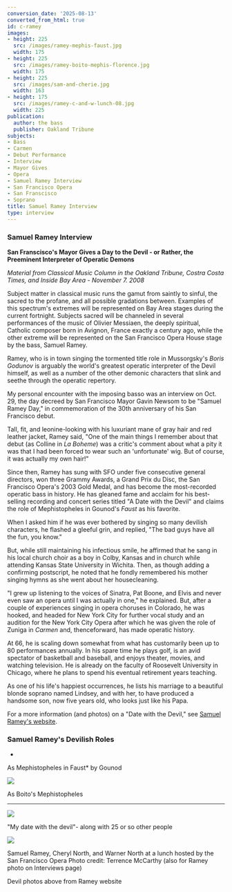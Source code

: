 ```yaml
---
conversion_date: '2025-08-13'
converted_from_html: true
id: c-ramey
images:
- height: 225
  src: /images/ramey-mephis-faust.jpg
  width: 175
- height: 225
  src: /images/ramey-boito-mephis-florence.jpg
  width: 175
- height: 225
  src: /images/sam-and-cherie.jpg
  width: 163
- height: 175
  src: /images/ramey-c-and-w-lunch-08.jpg
  width: 225
publication:
  author: the bass
  publisher: Oakland Tribune
subjects:
- Bass
- Carmen
- Debut Performance
- Interview
- Mayor Gives
- Opera
- Samuel Ramey Interview
- San Francisco Opera
- San Franscisco
- Soprano
title: Samuel Ramey Interview
type: interview
---
```


### Samuel Ramey Interview

**San Franscisco's Mayor Gives a Day to the Devil - or Rather, the Preeminent Interpreter of Operatic Demons**

*Material from Classical Music Column in the Oakland Tribune, Costra Costa Times, and Inside Bay Area - November 7. 2008*

Subject matter in classical music runs the gamut from saintly to sinful, the sacred to the profane, and all possible gradations between. Examples of this spectrum's extremes will be represented on Bay Area stages during the current fortnight. Subjects sacred will be channeled in several performances of the music of Olivier Messiaen, the deeply spiritual, Catholic composer born in Avignon, France exactly a century ago, while the other extreme will be represented on the San Francisco Opera House stage by the bass, Samuel Ramey.

 Ramey, who is in town singing the tormented title role in Mussorgsky's *Boris Godunov* is arguably the world's greatest operatic interpreter of the Devil himself, as well as a number of the other demonic characters that slink and seethe through the operatic repertory.

 My personal encounter with the imposing basso was an interview on Oct. 29, the day decreed by San Francisco Mayor Gavin Newsom to be "Samuel Ramey Day," in commemoration of the 30th anniversary of his San Francisco debut.

 Tall, fit, and leonine-looking with his luxuriant mane of gray hair and red leather jacket, Ramey said, "One of the main things I remember about that debut (as Colline in *La Boheme*) was a critic's comment about what a pity it was that I had been forced to wear such an 'unfortunate' wig. But of course, it was actually my own hair!"

 Since then, Ramey has sung with SFO under five consecutive general directors, won three Grammy Awards, a Grand Prix du Disc, the San Francisco Opera's 2003 Gold Medal, and has become the most-recorded operatic bass in history. He has gleaned fame and acclaim for his best-selling recording and concert series titled "A Date with the Devil" and claims the role of Mephistopheles in Gounod's *Faust* as his favorite.

 When I asked him if he was ever bothered by singing so many devilish characters, he flashed a gleeful grin, and replied, "The bad guys have all the fun, you know."

 But, while still maintaining his infectious smile, he affirmed that he sang in his local church choir as a boy in Colby, Kansas and in church while attending Kansas State University in Wichita. Then, as though adding a confirming postscript, he noted that he fondly remembered his mother singing hymns as she went about her housecleaning.

 "I grew up listening to the voices of Sinatra, Pat Boone, and Elvis and never even saw an opera until I was actually in one," he explained. But, after a couple of experiences singing in opera choruses in Colorado, he was hooked, and headed for New York City for further vocal study and an audition for the New York City Opera after which he was given the role of Zuniga in *Carmen* and, thenceforward, has made operatic history.

 At 66, he is scaling down somewhat from what has customarily been up to 80 performances annually. In his spare time he plays golf, is an avid spectator of basketball and baseball, and enjoys theater, movies, and watching television. He is already on the faculty of Roosevelt University in Chicago, where he plans to spend his eventual retirement years teaching.

 As one of his life's happiest occurrences, he lists his marriage to a beautiful blonde soprano named Lindsey, and with her, to have produced a handsome son, now five years old, who looks just like his Papa.

For a more information (and photos) on a "Date with the Devil," see [Samuel Ramey's website](http://www.samuelramey.com/).

### Samuel Ramey's Devilish Roles

*

As Mephistopheles in Faust* by Gounod

![](/images/ramey-boito-mephis-florence.jpg)

As Boito's Mephistopheles

*******

![](/images/sam-and-cherie.jpg)

"My date with the devil"- along with 25 or so other people

![](/images/ramey-c-and-w-lunch-08.jpg)

Samuel Ramey, Cheryl North, and Warner North at a lunch hosted by the San Francisco Opera
Photo credit: Terrence McCarthy
 (also for Ramey photo on Interviews page)

Devil photos above from Ramey website

